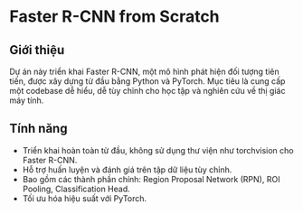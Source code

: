# Faster R-CNN from Scratch
## Giới thiệu
Dự án này triển khai Faster R-CNN, một mô hình phát hiện đối tượng tiên tiến, được xây dựng từ đầu bằng Python và PyTorch. Mục tiêu là cung cấp một codebase dễ hiểu, dễ tùy chỉnh cho học tập và nghiên cứu về thị giác máy tính.
## Tính năng
- Triển khai hoàn toàn từ đầu, không sử dụng thư viện như torchvision cho Faster R-CNN.
- Hỗ trợ huấn luyện và đánh giá trên tập dữ liệu tùy chỉnh.
- Bao gồm các thành phần chính: Region Proposal Network (RPN), ROI Pooling, Classification Head.
- Tối ưu hóa hiệu suất với PyTorch.

